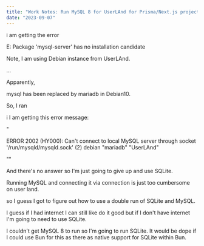 ```yaml
---
title: "Work Notes: Run MySQL 8 for UserLAnd for Prisma/Next.js projects"
date: "2023-09-07"
---
```


i am getting the error

E: Package 'mysql-server' has no installation candidate

Note, I am using Debian instance from UserLAnd.

...

Apparently,

mysql has been replaced by mariadb in Debian10.

So, I ran

i I am getting this error message:

"

ERROR 2002 (HY000): Can't connect to local MySQL server through socket '/run/mysqld/mysqld.sock' (2) debian "mariadb" "UserLAnd"

""

And there's no answer so I'm just going to give up and use SQLite.

Running MySQL and connecting it via connection is just too cumbersome on user land.

so I guess I got to figure out how to use a double run of SQLite and MySQL.

I guess if I had internet I can still like do it good but if I don't have internet I'm going to need to use SQLite.

I couldn't get MySQL 8 to run so I'm going to run SQLite. It would be dope if I could use Bun for this as there as native support for SQLite within Bun.
